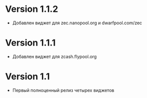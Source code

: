 # Version 1.1.2
- Добавлен виджет для zec.nanopool.org и dwarfpool.com/zec
# Version 1.1.1
- Добавлен виджет для zcash.flypool.org
# Version 1.1
- Первый полноценный релиз четырех виджетов
